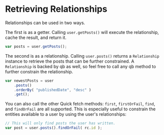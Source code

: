 # Retrieving Relationships

Relationships can be used in two ways.

The first is as a getter. Calling `user.getPosts()` will execute the relationship, cache the result, and return it.

```javascript
var posts = user.getPosts();
```

The second is as a relationship. Calling `user.posts()` returns a `Relationship` instance to retrieve the posts that can be further constrained. A `Relationship` is backed by qb as well, so feel free to call any qb method to further constrain the relationship.

```javascript
var newestPosts = user
    .posts()
    .orderBy( "publishedDate", "desc" )
    .get();
```

You can also call the other Quick fetch methods: `first`, `firstOrFail`, `find`, and `findOrFail` are all supported.  This is especially useful to constrain the entities available to a user by using the user's relationships:

```javascript
// This will only find posts the user has written.
var post = user.posts().findOrFail( rc.id );
```

